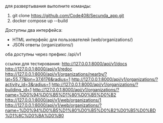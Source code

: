 для развертывания выполните команды: 
1. git clone https://github.com/Code408/Secunda_app.git
2. docker compose up --build

Доступны два интерфейса:
- HTML интерфейс для пользователей (web/organizations/)
- JSON ответы (organizations/)

оба доступны через префикс /api/v1

ссылки для тестирования:
http://127.0.0.1:8000/api/v1/docs
http://127.0.0.1:8000/api/v1/redoc
http://127.0.0.1:8000/api/v1/organizations/nearby/?lat=55.77&lon=37.6176&radius=1
http://127.0.0.1:8000/api/v1/organizations/?activity_id=3&radius=1
http://127.0.0.1:8000/api/v1/organizations/?building_id=1
http://127.0.0.1:8000/api/v1/organizations/?name=%D0%94%D0%B5%D1%80%D0%B5%D0%B2
http://127.0.0.1:8000/api/v1/web/organizations/1
http://127.0.0.1:8000/api/v1/web/organizations/?name=%D0%94%D0%B5%D1%80%D0%B5%D0%B2%D0%B5%D0%BD%D1%8C%D0%BA%D0%B0
